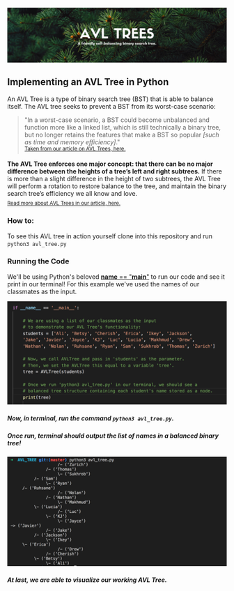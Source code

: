 ![Header that reads: AVL TREES, a friendly, self-balancing binary search tree](./photos/AVL_TREES_HEADER.png)
## Implementing an AVL Tree in Python

An AVL Tree is a type of binary search tree (BST) that is able to balance itself. The AVL tree seeks to prevent a BST from its worst-case scenario:

> "In a worst-case scenario, a BST could become unbalanced and function more like a linked list, which is still technically a binary tree, but no longer retains the features that make a BST so popular _[such as time and memory efficiency]_." <br>
<sup>[Taken from our article on AVL Trees, here.](https://medium.com/@betsy.bailey80/avl-trees-for-the-win-69602cae9e18?source=friends_link&sk=55015927c8486c68a9038650ab1e1e54)</sup>

**The AVL Tree enforces one major concept: that there can be no major difference between the heights of a tree’s left and right subtrees.** If there is more than a slight difference in the height of two subtrees, the AVL Tree will perform a rotation to restore balance to the tree, and maintain the binary search tree’s efficiency we all know and love.<br>
<sub>[Read more about AVL Trees in our article, here.](https://medium.com/@betsy.bailey80/avl-trees-for-the-win-69602cae9e18?source=friends_link&sk=55015927c8486c68a9038650ab1e1e54)</sub>

### How to:
To see this AVL tree in action yourself clone into this repository and run `python3 avl_tree.py`

### Running the Code

We'll be using Python's beloved [__name__ == "__main__"](https://docs.python.org/3/library/__main__.html) to run our code and see it print in our terminal! For this example we've used the names of our classmates as the input. 

<img src="photos/avl_tree_print_screenshot.png" alt="screenshot of a code block found in avl_tree.py that will print the AVL Tree in the terminal" width="700"/> <br>

##### Now, in terminal, run the command `python3 avl_tree.py`. <br>
##### Once run, terminal should output the list of names in a balanced binary tree! 

<img src="photos/avl_tree_output_screenshot.png" alt="screenshot of a terminal output visualizing the balanced AVL tree" width="700"/>
<br>

##### At last, we are able to visualize our working AVL Tree.